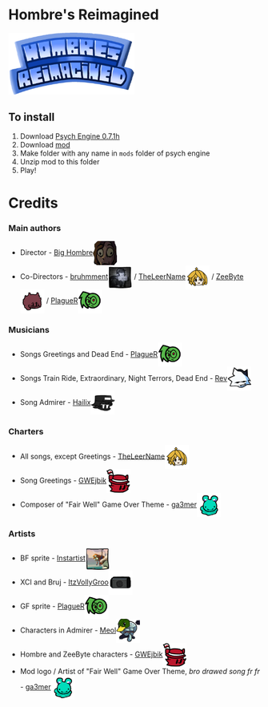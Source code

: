 # Hombre's Reimagined
<img src="images/logo.png" width="50%"/>

## To install
1. Download [Psych Engine 0.7.1h](https://github.com/ShadowMario/FNF-PsychEngine/releases/tag/0.7.1h)
2. Download [mod](https://github.com/TheLeerName/vs-hombre-reimagined/archive/refs/heads/main.zip)
3. Make folder with any name in `mods` folder of psych engine
4. Unzip mod to this folder
5. Play!

# Credits
### Main authors
- Director - [Big Hombre](https://www.youtube.com/@TheBigHombre)<img src="images/credits/BigHombre.png" width="10%" align="center">
- Co-Directors - [bruhmment](https://discord.com/users/1002414876066598953)<img src="images/credits/bruhmment.png" width="10%" align="center"/> / [TheLeerName](https://gamebanana.com/members/2017530)<img src="images/credits/TheLeerName.png" width="10%" align="center"/> / [ZeeByte](https://gamebanana.com/members/1767062)<img src="images/credits/ZeeByte.png" width="10%" align="center"/> / [PlagueR](https://www.youtube.com/@plagueanimations3380)<img src="images/credits/PlagueR.png" width="10%" align="center"/>

### Musicians
- Songs Greetings and Dead End - [PlagueR](https://www.youtube.com/@plagueanimations3380)<img src="images/credits/PlagueR.png" width="10%" align="center"/>
- Songs Train Ride, Extraordinary, Night Terrors, Dead End - [Rev](https://discord.com/users/1120300645476466748)<img src="images/credits/Rev.png" width="10%" align="center"/>
- Song Admirer - [Hailix](https://gamebanana.com/members/2620633)<img src="images/credits/Hailix.png" width="10%" align="center"/>

### Charters
- All songs, except Greetings - [TheLeerName](https://gamebanana.com/members/2017530)<img src="images/credits/TheLeerName.png" width="10%" align="center"/>
- Song Greetings - [GWEjbik](https://twitter.com/ejbik12)<img src="images/credits/GWEjbik.png" width="10%" align="center"/>
- Composer of "Fair Well" Game Over Theme - [ga3mer](https://www.youtube.com/channel/UCe5UmgD9Mo8U1wrSyQxiGAQ)<img src="images/credits/ga3mer.png" width="10%" align="center"/>

### Artists
- BF sprite - [Instartist](https://gamebanana.com/members/2228871)<img src="images/credits/Instartist.png" width="10%" align="center"/>
- XCI and Bruj - [ItzVollyGroo](https://discord.com/users/779616731290140693)<img src="images/credits/ItzVollyGroo.png" width="10%" align="center"/>
- GF sprite - [PlagueR](https://www.youtube.com/@plagueanimations3380)<img src="images/credits/PlagueR.png" width="10%" align="center"/>
- Characters in Admirer - [Meol](https://www.youtube.com/channel/UCObXy_18AhmOoqBdWZrvtuQ)<img src="images/credits/Meol.png" width="10%" align="center"/>
- Hombre and ZeeByte characters - [GWEjbik](https://twitter.com/ejbik12)<img src="images/credits/GWEjbik.png" width="10%" align="center"/>
- Mod logo / Artist of "Fair Well" Game Over Theme, *bro drawed song fr fr* - [ga3mer](https://www.youtube.com/channel/UCe5UmgD9Mo8U1wrSyQxiGAQ)<img src="images/credits/ga3mer.png" width="10%" align="center"/>